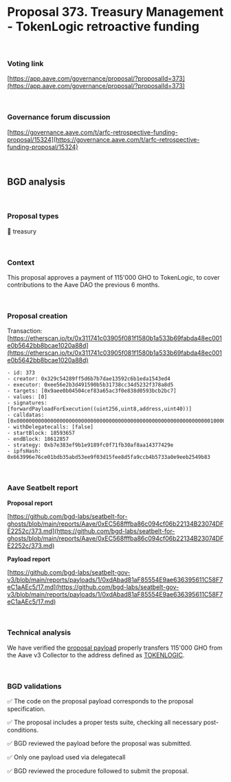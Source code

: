 # Proposal 373. Treasury Management - TokenLogic retroactive funding

<br>

### Voting link

[https://app.aave.com/governance/proposal/?proposalId=373](https://app.aave.com/governance/proposal/?proposalId=373)

<br>

### Governance forum discussion

[https://governance.aave.com/t/arfc-retrospective-funding-proposal/15324](https://governance.aave.com/t/arfc-retrospective-funding-proposal/15324)

<br>

## BGD analysis

<br>

### Proposal types

:bank: treasury

<br>

### Context

This proposal approves a payment of 115'000 GHO to TokenLogic, to cover contributions to the Aave DAO the previous 6 months.


<br>

### Proposal creation

Transaction: [https://etherscan.io/tx/0x311741c03905f081f1580b1a533b69fabda48ec001e0b5642bb8bcae1020a88d](https://etherscan.io/tx/0x311741c03905f081f1580b1a533b69fabda48ec001e0b5642bb8bcae1020a88d)

```
- id: 373
- creator: 0x329c54289ff5d6b7b7dae13592c6b1eda1543ed4
- executor: 0xee56e2b3d491590b5b31738cc34d5232f378a8d5
- targets: [0x9aee0b04504cef83a65ac3f0e838d0593bcb2bc7]
- values: [0]
- signatures: [forwardPayloadForExecution((uint256,uint8,address,uint40))]
- calldatas: [0x00000000000000000000000000000000000000000000000000000000000000010000000000000000000000000000000000000000000000000000000000000001000000000000000000000000dabad81af85554e9ae636395611c58f7ec1aaec50000000000000000000000000000000000000000000000000000000000000011]
- withDelegatecalls: [false]
- startBlock: 18593657
- endBlock: 18612857
- strategy: 0xb7e383ef9b1e9189fc0f71fb30af8aa14377429e
- ipfsHash: 0x663996e76ce01bdb35abd53ee9f03d15fee8d5fa9ccb4b5733a0e9eeb2549b83
```

<br>

### Aave Seatbelt report

**Proposal report**

[https://github.com/bgd-labs/seatbelt-for-ghosts/blob/main/reports/Aave/0xEC568fffba86c094cf06b22134B23074DFE2252c/373.md](https://github.com/bgd-labs/seatbelt-for-ghosts/blob/main/reports/Aave/0xEC568fffba86c094cf06b22134B23074DFE2252c/373.md)

**Payload report**

[https://github.com/bgd-labs/seatbelt-gov-v3/blob/main/reports/payloads/1/0xdAbad81aF85554E9ae636395611C58F7eC1aAEc5/17.md](https://github.com/bgd-labs/seatbelt-gov-v3/blob/main/reports/payloads/1/0xdAbad81aF85554E9ae636395611C58F7eC1aAEc5/17.md)

<br>

### Technical analysis

We have verified the [proposal payload](https://etherscan.io/address/0x97D74bceC48b003FCd54Ae30e595028A38e8bBA1#code#F1#L13) properly transfers 115'000 GHO from the Aave v3 Collector to the address defined as [TOKENLOGIC](https://etherscan.io/address/0x3e4A9f478C0c13A15137Fc81e9d8269F127b4B40).

<br>

### BGD validations

:white_check_mark: The code on the proposal payload corresponds to the proposal specification.

:white_check_mark: The proposal includes a proper tests suite, checking all necessary post-conditions.

:white_check_mark: BGD reviewed the payload before the proposal was submitted.

:white_check_mark: Only one payload used via delegatecall

:white_check_mark: BGD reviewed the procedure followed to submit the proposal.
